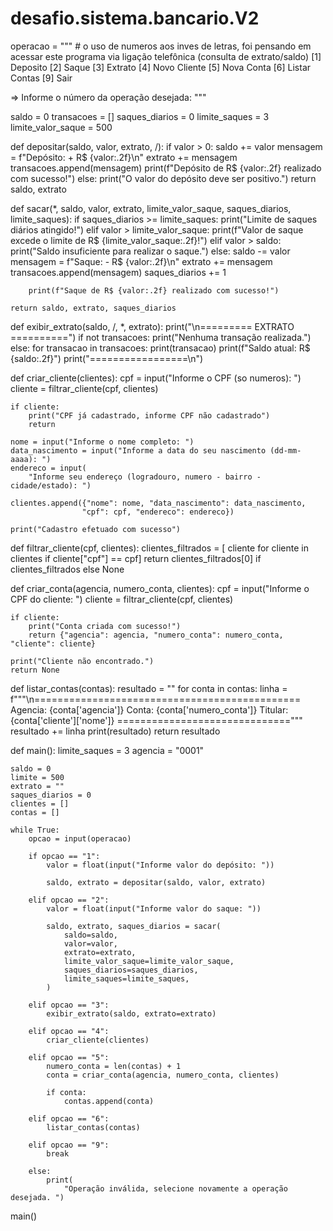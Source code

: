 # desafio.sistema.bancario.V2

operacao = """
            # o uso de numeros aos inves de letras, foi pensando em acessar este programa via ligação telefônica (consulta de extrato/saldo)
[1] Deposito
[2] Saque
[3] Extrato
[4] Novo Cliente
[5] Nova Conta
[6] Listar Contas
[9] Sair

=> Informe o número da operação desejada: """

saldo = 0
transacoes = []
saques_diarios = 0
limite_saques = 3
limite_valor_saque = 500


def depositar(saldo, valor, extrato, /):
    if valor > 0:
        saldo += valor
        mensagem = f"Depósito: + R$ {valor:.2f}\n"
        extrato += mensagem
        transacoes.append(mensagem)
        print(f"Depósito de R$ {valor:.2f} realizado com sucesso!")
    else:
        print("O valor do depósito deve ser positivo.")
    return saldo, extrato


def sacar(*, saldo, valor, extrato, limite_valor_saque, saques_diarios, limite_saques):
    if saques_diarios >= limite_saques:
        print("Limite de saques diários atingido!")
    elif valor > limite_valor_saque:
        print(f"Valor de saque excede o limite de R$ {limite_valor_saque:.2f}!")
    elif valor > saldo:
        print("Saldo insuficiente para realizar o saque.")
    else:
        saldo -= valor
        mensagem = f"Saque: - R$ {valor:.2f}\n"
        extrato += mensagem
        transacoes.append(mensagem)
        saques_diarios += 1

        print(f"Saque de R$ {valor:.2f} realizado com sucesso!")

    return saldo, extrato, saques_diarios 

def exibir_extrato(saldo, /, *, extrato):
    print("\n========= EXTRATO ==========")
    if not transacoes:
        print("Nenhuma transação realizada.")
    else:
        for transacao in transacoes:
            print(transacao)
            print(f"Saldo atual: R$ {saldo:.2f}")
            print("=================\n")


def criar_cliente(clientes):
    cpf = input("Informe o CPF (so numeros): ")
    cliente = filtrar_cliente(cpf, clientes)

    if cliente:
        print("CPF já cadastrado, informe CPF não cadastrado")
        return

    nome = input("Informe o nome completo: ")
    data_nascimento = input("Informe a data do seu nascimento (dd-mm-aaaa): ")
    endereco = input(
        "Informe seu endereço (logradouro, numero - bairro - cidade/estado): ")

    clientes.append({"nome": nome, "data_nascimento": data_nascimento,
                    "cpf": cpf, "endereco": endereco})

    print("Cadastro efetuado com sucesso")


def filtrar_cliente(cpf, clientes):
    clientes_filtrados = [
        cliente for cliente in clientes if cliente["cpf"] == cpf]
    return clientes_filtrados[0] if clientes_filtrados else None


def criar_conta(agencia, numero_conta, clientes):
    cpf = input("Informe o CPF do cliente: ")
    cliente = filtrar_cliente(cpf, clientes)

    if cliente:
        print("Conta criada com sucesso!")
        return {"agencia": agencia, "numero_conta": numero_conta, "cliente": cliente}
    
    print("Cliente não encontrado.")
    return None

def listar_contas(contas):
    resultado = ""
    for conta in contas:
        linha = f"""\n==============================================
        Agencia: {conta['agencia']}
        Conta: {conta['numero_conta']}
        Titular: {conta['cliente']['nome']}
        =============================="""
        resultado += linha
        print(resultado)
    return resultado

def main():
    limite_saques = 3
    agencia = "0001"

    saldo = 0
    limite = 500
    extrato = ""
    saques_diarios = 0
    clientes = []
    contas = []

    while True:
        opcao = input(operacao)

        if opcao == "1":
            valor = float(input("Informe valor do depósito: "))

            saldo, extrato = depositar(saldo, valor, extrato)

        elif opcao == "2":
            valor = float(input("Informe valor do saque: "))

            saldo, extrato, saques_diarios = sacar(
                saldo=saldo,
                valor=valor,
                extrato=extrato,
                limite_valor_saque=limite_valor_saque,
                saques_diarios=saques_diarios,
                limite_saques=limite_saques,
            )

        elif opcao == "3":
            exibir_extrato(saldo, extrato=extrato)

        elif opcao == "4":
            criar_cliente(clientes)

        elif opcao == "5":
            numero_conta = len(contas) + 1
            conta = criar_conta(agencia, numero_conta, clientes)

            if conta:
                contas.append(conta)

        elif opcao == "6":
            listar_contas(contas)

        elif opcao == "9":
            break

        else:
            print(
                "Operação inválida, selecione novamente a operação desejada. ")


main()
